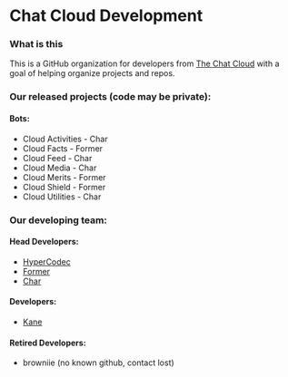 # Chat Cloud Development

### What is this

This is a GitHub organization for developers from [The Chat Cloud](https://discord.gg/everyone) with a goal of helping organize projects and repos.

### Our released projects (code may be private):

#### Bots:
- Cloud Activities - Char
- Cloud Facts - Former
- Cloud Feed - Char
- Cloud Media - Char
- Cloud Merits - Former
- Cloud Shield - Former
- Cloud Utilities - Char





### Our developing team:

#### Head Developers:
- [HyperCodec](https://github.com/hypercodec)
- [Former](https://github.com/fxrmer)
- [Char](https://github.com/c-h-a-r)

#### Developers:
- [Kane](https://github.com/kane28)

#### Retired Developers:
- browniie (no known github, contact lost)
